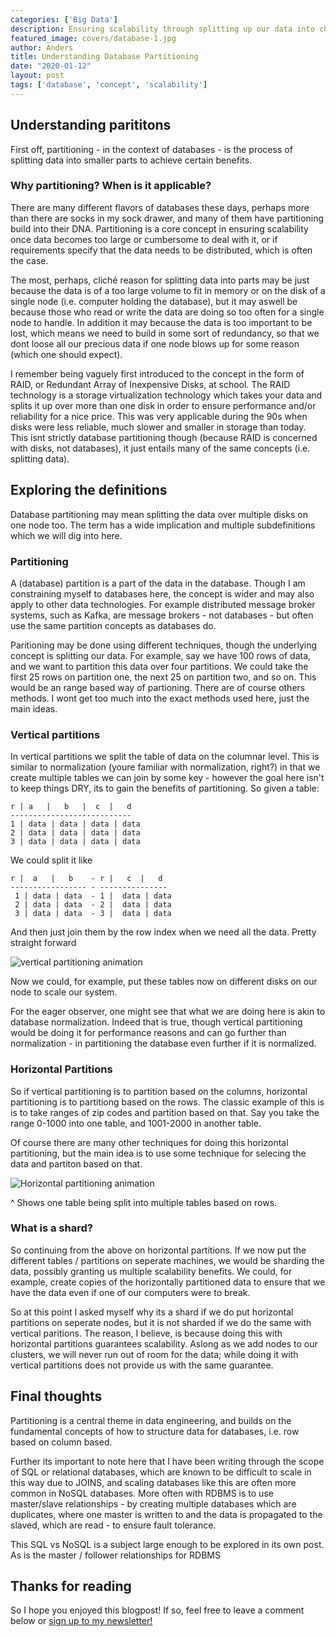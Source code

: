 ```yaml
---
categories: ['Big Data']
description: Ensuring scalability through splitting up our data into chunks - paritioning!
featured_image: covers/database-1.jpg
author: Anders
title: Understanding Database Partitioning
date: "2020-01-12"
layout: post
tags: ['database', 'concept', 'scalability']
---
```


## Understanding parititons

First off, partitioning - in the context of databases - is the process of splitting data into smaller parts to achieve certain benefits.

### Why partitioning? When is it applicable?

There are many different flavors of databases these days, perhaps more than there are socks in my sock drawer, and many of them have partitioning build into their DNA. Partitioning is a core concept in ensuring scalability once data becomes too large or cumbersome to deal with it, or if requirements specify that the data needs to be distributed, which is often the case.

The most, perhaps, cliché reason for splitting data into parts may be just because the data is of a too large volume to fit in memory or on the disk of a single node (i.e. computer holding the database), but it may aswell be because those who read or write the data are doing so too often for a single node to handle. In addition it may because the data is too important to be lost, which means we need to build in some sort of redundancy, so that we dont loose all our precious data if one node blows up for some reason (which one should expect).

I remember being vaguely first introduced to the concept in the form of RAID, or Redundant Array of Inexpensive Disks, at school. The RAID technology is a storage virtualization technology which takes your data and splits it up over more than one disk in order to ensure performance and/or reliability for a nice price. This was very applicable during the 90s when disks were less reliable, much slower and smaller in storage than today. This isnt strictly database partitioning though (because RAID is concerned with disks, not databases), it just entails many of the same concepts (i.e. splitting data).

## Exploring the definitions

Database partitioning may mean splitting the data over multiple disks on one node too. The term has a wide implication and multiple subdefinitions which we will dig into here.

### Partitioning

 A (database) partition is a part of the data in the database. Though I am constraining myself to databases here, the concept is wider and may also apply to other data technologies. For example distributed message broker systems, such as Kafka, are message brokers - not databases - but often use the same partition concepts as databases do.

Paritioning may be done using different techniques, though the underlying concept is splitting our data. For example, say we have 100 rows of data, and we want to partition this data over four partitions. We could take the first 25 rows on partition one, the next 25 on partition two, and so on.  This would be an range based way of partioning.  There are of course others methods. I wont get too much into the exact methods used here, just the main ideas.

### Vertical partitions

In vertical partitions we split the table of data on the columnar level. This is similar to normalization (youre familiar with normalization, right?) in that we create multiple tables we can join by some key - however the goal here isn't to keep things DRY, its to gain the benefits of partitioning.  So given a table:

```
r | a   |   b   |  c  |   d
---------------------------
1 | data | data | data | data
2 | data | data | data | data
3 | data | data | data | data
```

We could split it like 

```
r |  a   |   b    - r |   c  |   d
----------------- - ---------------
 1 | data | data  - 1 |  data | data
 2 | data | data  - 2 |  data | data
 3 | data | data  - 3 |  data | data

```

And then just join them by the row index when we need all the data. Pretty
straight forward

![vertical partitioning animation](/images/posts/partitioning/vertical.gif)

Now we could, for example, put these tables now on different disks on our node to scale our system.

For the eager observer, one might see that what we are doing here is akin to database normalization.  Indeed that is true, though vertical partitioning would be doing it for performance reasons and can go further than normalization - in partitioning the database even further if it is normalized.

### Horizontal Partitions

So if vertical partitioning is to partition based on the columns, horizontal
partitioning is to partitiong based on the rows. The classic example of this
is is to take ranges of zip codes and partition based on that. Say you take the
range 0-1000 into one table, and 1001-2000 in another table.

Of course there are many other techniques for doing this horizontal partitioning, but the main idea is to use some technique for selecing the data and partiton based on that.

![Horizontal partitioning animation](/images/posts/partitioning/horizontal.gif)

^ Shows one table being split into multiple tables based on rows.

### What is a shard?

 So continuing from the above on horizontal partitions.  If we now put the different tables / partitions on seperate machines, we would be sharding the data, possibly granting us multiple scalability benefits.  We could, for example, create copies of the horizontally partitioned data to ensure that we have the data even if one of our computers were to break.

So at this point I asked myself why its a shard if we do put horizontal partitions on seperate nodes, but it is not sharded if we do the same with vertical paritions. The reason, I believe, is because doing this with horizontal partitions guarantees scalability. Aslong as we add nodes to our clusters, we will never run out of room for the data; while doing it with vertical partitions does not provide us with the same guarantee.

## Final thoughts

 Partitioning is a central theme in data engineering, and builds on the fundamental concepts of how to structure data for databases, i.e. row based on column based.

Further its important to note here that I have been writing through the scope of SQL or relational databases, which are known to be difficult to scale in this way due to JOINS, and scaling databases like this are often more common in NoSQL databases. More often with RDBMS is to use master/slave relationships - by creating multiple databases which are duplicates, where one master is written to and the data is propagated to the slaved, which are read - to ensure fault tolerance.

This SQL vs NoSQL is a subject large enough to be explored in its own post. As is the master / follower relationships for RDBMS

## Thanks for reading

So I hope you enjoyed this blogpost! If so, feel free to leave a comment below or [sign up to my newsletter!](https://sub.peakbreaker.com/subscribe)
